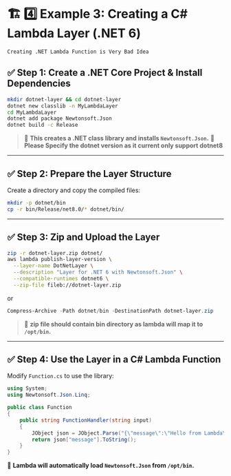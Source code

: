 # 🏗 **4️⃣ Example 3: Creating a C# Lambda Layer (.NET 6)**

`Creating .NET Lambda Function is Very Bad Idea`

## **✅ Step 1: Create a .NET Core Project & Install Dependencies**

```sh
mkdir dotnet-layer && cd dotnet-layer
dotnet new classlib -n MyLambdaLayer
cd MyLambdaLayer
dotnet add package Newtonsoft.Json
dotnet build -c Release
```

> 📌 **This creates a .NET class library and installs `Newtonsoft.Json`.**
> 📌 **Please Specify the dotnet version as it current only support dotnet8**

---

## **✅ Step 2: Prepare the Layer Structure**

Create a directory and copy the compiled files:

```sh
mkdir -p dotnet/bin
cp -r bin/Release/net8.0/* dotnet/bin/
```

---

## **✅ Step 3: Zip and Upload the Layer**

```sh
zip -r dotnet-layer.zip dotnet/
aws lambda publish-layer-version \
  --layer-name DotNetLayer \
  --description "Layer for .NET 6 with Newtonsoft.Json" \
  --compatible-runtimes dotnet6 \
  --zip-file fileb://dotnet-layer.zip
```

or

```powershell
Compress-Archive -Path dotnet/bin -DestinationPath dotnet-layer.zip
```

> 📌 **zip file should contain bin directory as lambda will map it to `/opt/bin`.**

---

## **✅ Step 4: Use the Layer in a C# Lambda Function**

Modify `Function.cs` to use the library:

```csharp
using System;
using Newtonsoft.Json.Linq;

public class Function
{
    public string FunctionHandler(string input)
    {
        JObject json = JObject.Parse("{\"message\":\"Hello from Lambda\"}");
        return json["message"].ToString();
    }
}
```

📌 **Lambda will automatically load `Newtonsoft.Json` from `/opt/bin`.**
